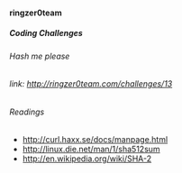 #### ringzer0team
##### Coding Challenges
###### Hash me please
###### link: http://ringzer0team.com/challenges/13

###### Readings  
* http://curl.haxx.se/docs/manpage.html
* http://linux.die.net/man/1/sha512sum
* http://en.wikipedia.org/wiki/SHA-2
